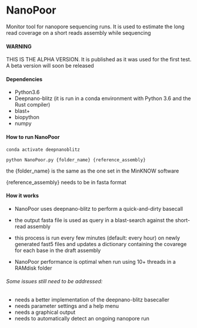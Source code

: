 # NanoPoor
Monitor tool for nanopore sequencing runs. It is used to estimate the long read coverage on a short reads assembly while sequencing

#### WARNING
THIS IS THE ALPHA VERSION. It is published as it was used for the first test. A beta version will soon be released

#### Dependencies
* Python3.6
* Deepnano-blitz (it is run in a conda environment with Python 3.6 and the Rust compiler)
* blast+
* biopython
* numpy


#### How to run NanoPoor

`conda activate deepnanoblitz`

`python NanoPoor.py {folder_name} {reference_assembly}`

the {folder_name} is the same as the one set in the MinKNOW software

{reference_assembly} needs to be in fasta format


#### How it works
* NanoPoor uses deepnano-blitz to perform a quick-and-dirty basecall
* the output fasta file is used as query in a blast-search against the short-read assembly
* this process is run every few minutes (default: every hour) on newly generated fast5 files and updates a dictionary containing the covarege for each base in the draft assembly

* NanoPoor performance is optimal when run using 10+ threads in a RAMdisk folder

###### Some issues still need to be addressed:
- needs a better implementation of the deepnano-blitz basecaller
- needs parameter settings and a help menu
- needs a graphical output
- needs to automatically detect an ongoing nanopore run
